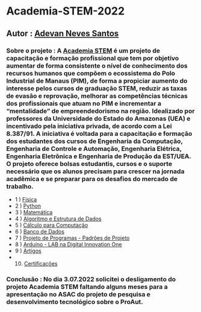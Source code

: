 # Academia-STEM-2022

## Autor : [Adevan Neves Santos](https://www.linkedin.com/in/adevan-neves-santos/)

### Sobre o projeto : A [Academia STEM](https://www.linkedin.com/company/academia-stem/mycompany/) é um projeto de capacitação e formação profissional que tem por objetivo aumentar de forma consistente o nível de conhecimento dos recursos humanos que compõem o ecossistema do Polo Industrial de Manaus (PIM), de forma a propiciar aumento do interesse pelos cursos de graduação STEM, reduzir as taxas de evasão e reprovação, melhorar as competências técnicas dos profissionais que atuam no PIM e incrementar a “mentalidade” de empreendedorismo na região. Idealizado por professores da Universidade do Estado do Amazonas (UEA) e incentivado pela iniciativa privada, de acordo com a Lei 8.387/91. A iniciativa é voltada para a capacitação e formação dos estudantes dos cursos de Engenharia da Computação, Engenharia de Controle e Automação, Engenharia Elétrica, Engenharia Eletrônica e Engenharia de Produção da EST/UEA.  O projeto oferece bolsas estudantis, cursos e o suporte necessário que os alunos precisam para crescer na jornada acadêmica e se preparar para os desafios do mercado de trabalho.   

-  1 ) [Física](./Cursos/Fisica-Basica/README.md)
-  2 ) [Python](./Cursos/Python-Basico/README.md)
-  3 ) [Matemática](./Cursos/Matematica-Basica/README.md)
-  4 ) [Algoritmo e Estrutura de Dados](./Cursos/Algoritmo-e-Estrutura-de-Dados/README.md)
-  5 ) [Cálculo para Computação](./Cursos/Calculo-para-Computacao/README.md)
-  6 ) [Banco de Dados](./Cursos/Banco-de-Dados/README.md)
-  7 ) [Projeto de Programas - Padrões de Projeto](./Cursos/Java-Padroes-de-Projeto/README.md)
-  8 ) [Arduíno - LAB na Digital Innovation One](./Cursos/Arduino-Projeto-DIO/README.md)
-  9 ) [Artigos](./Cursos/Artigos/)
-  10) [Certificações](./Cursos/Certificados/)

### Conclusão : No dia 3.07.2022 solicitei o desligamento do projeto Academia STEM faltando alguns meses para a apresentação no ASAC do projeto de pesquisa e desenvolvimento tecnológico sobre o ProAut.